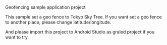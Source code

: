 Geofencing sample application project

This sample set a geo fence to Tokyo Sky Tree. If you want set a geo fence to another place, please change latitude/longitude.

And please import this project to Android Studio as graled project if you want to try. 
